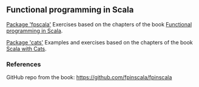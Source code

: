 ## Functional programming in Scala

[Package 'fpscala'](./src/main/scala/com/jdreyesp/fpscala)
Exercises based on the chapters of the book [Functional programming in Scala](http://manning.com/bjarnason/).

[Package 'cats'](./src/main/scala/com/jdreyesp/cats)
Examples and exercises based on the chapters of the book [Scala with Cats](https://underscore.io/books/scala-with-cats/).

### References

GitHub repo from the book: https://github.com/fpinscala/fpinscala